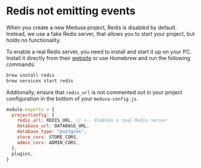# Redis not emitting events

When you create a new Medusa project, Redis is disabled by default. Instead, we use a fake Redis server, that allows you to start your project, but holds no functionality.

To enable a real Redis server, you need to install and start it up on your PC. Install it directly from their [website](https://redis.io/download) or use Homebrew and run the following commands:

```bash
brew install redis
brew services start redis
```

Additonally, ensure that `redis_url` is not commented out in your project configuration in the bottom of your `medusa-config.js`.

```jsx
module.exports = {
  projectConfig: {
    redis_url: REDIS_URL, // <-- Enables a real Redis server
    database_url: DATABASE_URL,
    database_type: "postgres",
    store_cors: STORE_CORS,
    admin_cors: ADMIN_CORS,
  },
  plugins,
}
```